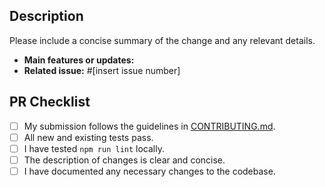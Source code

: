 ## Description

Please include a concise summary of the change and any relevant details.
- **Main features or updates:**
- **Related issue:** #[insert issue number]

## PR Checklist

- [ ] My submission follows the guidelines in [CONTRIBUTING.md](https://github.com/DhanushNehru/board/blob/main/CONTRIBUTING.md).
- [ ] All new and existing tests pass.
- [ ] I have tested `npm run lint` locally.
- [ ] The description of changes is clear and concise.
- [ ] I have documented any necessary changes to the codebase.